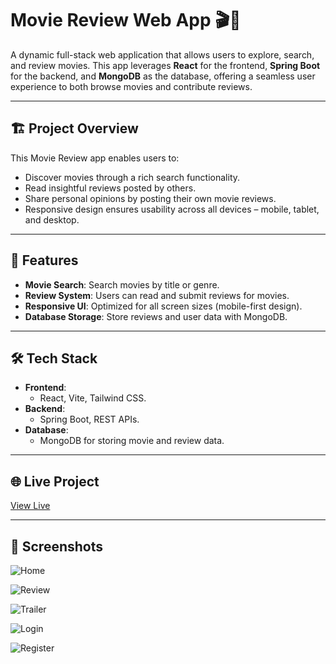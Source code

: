 # Movie Review Web App 🎬🍿
A dynamic full-stack web application that allows users to explore, search, and review movies. This app leverages **React** for the frontend, **Spring Boot** for the backend, and **MongoDB** as the database, offering a seamless user experience to both browse movies and contribute reviews.

---

## 🏗️ Project Overview

This Movie Review app enables users to:
- Discover movies through a rich search functionality.
- Read insightful reviews posted by others.
- Share personal opinions by posting their own movie reviews.
- Responsive design ensures usability across all devices – mobile, tablet, and desktop.

---

## 🚀 Features
- **Movie Search**: Search movies by title or genre.
- **Review System**: Users can read and submit reviews for movies.
- **Responsive UI**: Optimized for all screen sizes (mobile-first design).
- **Database Storage**: Store reviews and user data with MongoDB.

---

## 🛠️ Tech Stack
- **Frontend**: 
  - React, Vite, Tailwind CSS.
- **Backend**: 
  - Spring Boot, REST APIs.
- **Database**: 
  - MongoDB for storing movie and review data.

---

## 🌐 Live Project

[View Live](https://movie-review-platform.netlify.app/)

---

## 📸 Screenshots

![Home](https://i.imgur.com/88QAPdt.png)

![Review](https://i.imgur.com/o2lL2cI.png)

![Trailer](https://i.imgur.com/jfFTorm.png)

![Login](https://i.imgur.com/IYCA4eS.png)

![Register](https://i.imgur.com/LrMDXMS.png)

